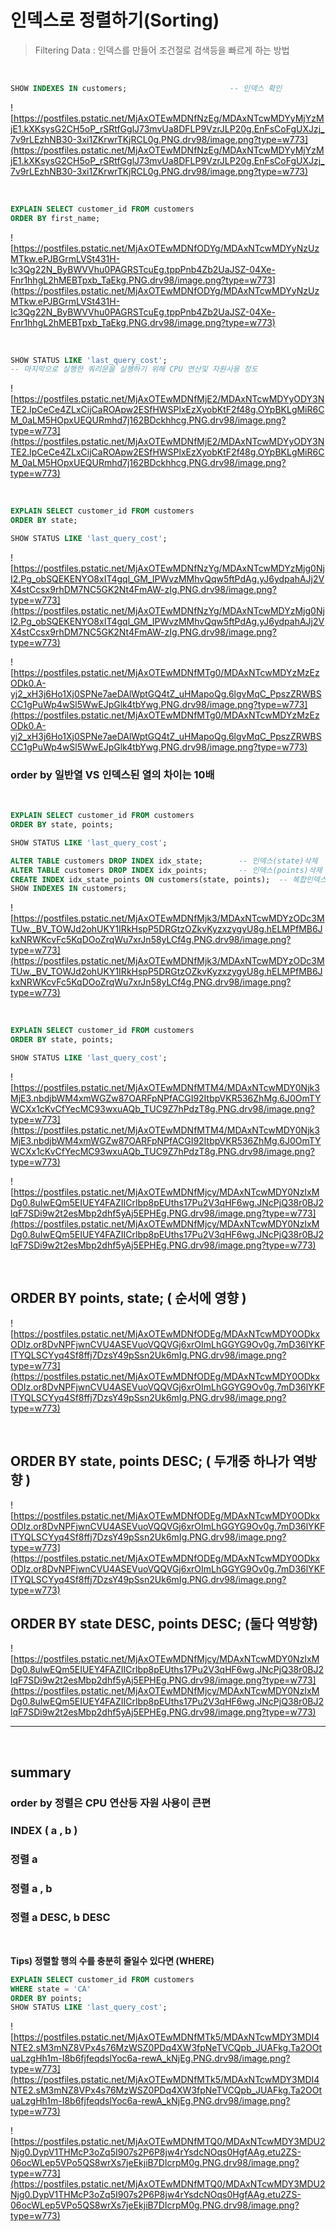 # 인덱스로 정렬하기(Sorting)
> Filtering Data :  인덱스를 만들어 조건절로 검색등을 빠르게 하는 방법   

<br>

```sql
SHOW INDEXES IN customers;                       -- 인덱스 확인
```

![https://postfiles.pstatic.net/MjAxOTEwMDNfNzEg/MDAxNTcwMDYyMjYzMjE1.kXKsysG2CH5oP_rSRtfGglJ73mvUa8DFLP9VzrJLP20g.EnFsCoFgUXJzj_7v9rLEzhNB30-3xi1ZKrwrTKjRCL0g.PNG.drv98/image.png?type=w773](https://postfiles.pstatic.net/MjAxOTEwMDNfNzEg/MDAxNTcwMDYyMjYzMjE1.kXKsysG2CH5oP_rSRtfGglJ73mvUa8DFLP9VzrJLP20g.EnFsCoFgUXJzj_7v9rLEzhNB30-3xi1ZKrwrTKjRCL0g.PNG.drv98/image.png?type=w773)

<br>

```sql
EXPLAIN SELECT customer_id FROM customers
ORDER BY first_name;
```

![https://postfiles.pstatic.net/MjAxOTEwMDNfODYg/MDAxNTcwMDYyNzUzMTkw.ePJBGrmLVSt431H-Ic3Qg22N_ByBWVVhu0PAGRSTcuEg.tppPnb4Zb2UaJSZ-04Xe-Fnr1hhgL2hMEBTpxb_TaEkg.PNG.drv98/image.png?type=w773](https://postfiles.pstatic.net/MjAxOTEwMDNfODYg/MDAxNTcwMDYyNzUzMTkw.ePJBGrmLVSt431H-Ic3Qg22N_ByBWVVhu0PAGRSTcuEg.tppPnb4Zb2UaJSZ-04Xe-Fnr1hhgL2hMEBTpxb_TaEkg.PNG.drv98/image.png?type=w773)

<br>

```sql
SHOW STATUS LIKE 'last_query_cost';   
-- 마지막으로 실행한 쿼리문을 실행하기 위해 CPU 연산및 자원사용 정도
```

![https://postfiles.pstatic.net/MjAxOTEwMDNfMjE2/MDAxNTcwMDYyODY3NTE2.IpCeCe4ZLxCijCaROApw2ESfHWSPlxEzXyobKtF2f48g.OYpBKLgMiR6CM_0aLM5HOpxUEQURmhd7j162BDckhhcg.PNG.drv98/image.png?type=w773](https://postfiles.pstatic.net/MjAxOTEwMDNfMjE2/MDAxNTcwMDYyODY3NTE2.IpCeCe4ZLxCijCaROApw2ESfHWSPlxEzXyobKtF2f48g.OYpBKLgMiR6CM_0aLM5HOpxUEQURmhd7j162BDckhhcg.PNG.drv98/image.png?type=w773)

<br>

```sql
EXPLAIN SELECT customer_id FROM customers
ORDER BY state;

SHOW STATUS LIKE 'last_query_cost';
```

![https://postfiles.pstatic.net/MjAxOTEwMDNfNzYg/MDAxNTcwMDYzMjg0NjI2.Pg_obSQEKENYO8xIT4gql_GM_IPWvzMMhvQqw5ftPdAg.yJ6ydpahAJj2VX4stCcsx9rhDM7NC5GK2Nt4FmAW-zIg.PNG.drv98/image.png?type=w773](https://postfiles.pstatic.net/MjAxOTEwMDNfNzYg/MDAxNTcwMDYzMjg0NjI2.Pg_obSQEKENYO8xIT4gql_GM_IPWvzMMhvQqw5ftPdAg.yJ6ydpahAJj2VX4stCcsx9rhDM7NC5GK2Nt4FmAW-zIg.PNG.drv98/image.png?type=w773)

![https://postfiles.pstatic.net/MjAxOTEwMDNfMTg0/MDAxNTcwMDYzMzEzODk0.A-yj2_xH3j6Ho1Xj0SPNe7aeDAlWptGQ4tZ_uHMapoQg.6lgvMqC_PpszZRWBSCC1gPuWp4wSl5WwEJpGlk4tbYwg.PNG.drv98/image.png?type=w773](https://postfiles.pstatic.net/MjAxOTEwMDNfMTg0/MDAxNTcwMDYzMzEzODk0.A-yj2_xH3j6Ho1Xj0SPNe7aeDAlWptGQ4tZ_uHMapoQg.6lgvMqC_PpszZRWBSCC1gPuWp4wSl5WwEJpGlk4tbYwg.PNG.drv98/image.png?type=w773)

### **order by 일반열 VS 인덱스된 열의 차이는 10배**

<br>

```sql
EXPLAIN SELECT customer_id FROM customers
ORDER BY state, points;

SHOW STATUS LIKE 'last_query_cost'; 

ALTER TABLE customers DROP INDEX idx_state;        -- 인덱스(state)삭제
ALTER TABLE customers DROP INDEX idx_points;       -- 인덱스(points)삭제
CREATE INDEX idx_state_points ON customers(state, points);  -- 복합인덱스 생성
SHOW INDEXES IN customers;
```

![https://postfiles.pstatic.net/MjAxOTEwMDNfMjk3/MDAxNTcwMDYzODc3MTUw._BV_TOWJd2ohUKY1IRkHspP5DRGtzOZkvKyzxzygyU8g.hELMPfMB6JkxNRWKcvFc5KqDOoZrqWu7xrJn58yLCf4g.PNG.drv98/image.png?type=w773](https://postfiles.pstatic.net/MjAxOTEwMDNfMjk3/MDAxNTcwMDYzODc3MTUw._BV_TOWJd2ohUKY1IRkHspP5DRGtzOZkvKyzxzygyU8g.hELMPfMB6JkxNRWKcvFc5KqDOoZrqWu7xrJn58yLCf4g.PNG.drv98/image.png?type=w773)

<br>

```sql
EXPLAIN SELECT customer_id FROM customers
ORDER BY state, points;

SHOW STATUS LIKE 'last_query_cost';
```

![https://postfiles.pstatic.net/MjAxOTEwMDNfMTM4/MDAxNTcwMDY0Njk3MjE3.nbdjbWM4xmWGZw87OARFpNPfACGI92ItbpVKR536ZhMg.6J0OmTYWCXx1cKvCfYecMC93wxuAQb_TUC9Z7hPdzT8g.PNG.drv98/image.png?type=w773](https://postfiles.pstatic.net/MjAxOTEwMDNfMTM4/MDAxNTcwMDY0Njk3MjE3.nbdjbWM4xmWGZw87OARFpNPfACGI92ItbpVKR536ZhMg.6J0OmTYWCXx1cKvCfYecMC93wxuAQb_TUC9Z7hPdzT8g.PNG.drv98/image.png?type=w773)

![https://postfiles.pstatic.net/MjAxOTEwMDNfMjcy/MDAxNTcwMDY0NzIxMDg0.8uIwEQm5EIUEY4FAZIICrlbp8pEUths17Pu2V3qHF6wg.JNcPjQ38r0BJ2lqF7SDi9w2t2esMbp2dhf5yAj5EPHEg.PNG.drv98/image.png?type=w773](https://postfiles.pstatic.net/MjAxOTEwMDNfMjcy/MDAxNTcwMDY0NzIxMDg0.8uIwEQm5EIUEY4FAZIICrlbp8pEUths17Pu2V3qHF6wg.JNcPjQ38r0BJ2lqF7SDi9w2t2esMbp2dhf5yAj5EPHEg.PNG.drv98/image.png?type=w773)

<br>

## **ORDER BY points, state; ( 순서에 영향 )**

![https://postfiles.pstatic.net/MjAxOTEwMDNfODEg/MDAxNTcwMDY0ODkxODIz.or8DvNPFjwnCVU4ASEVuoVQQVGj6xrOImLhGGYG9Ov0g.7mD36lYKFITYQLSCYyq4Sf8ffj7DzsY49pSsn2Uk6mIg.PNG.drv98/image.png?type=w773](https://postfiles.pstatic.net/MjAxOTEwMDNfODEg/MDAxNTcwMDY0ODkxODIz.or8DvNPFjwnCVU4ASEVuoVQQVGj6xrOImLhGGYG9Ov0g.7mD36lYKFITYQLSCYyq4Sf8ffj7DzsY49pSsn2Uk6mIg.PNG.drv98/image.png?type=w773)

<br>

## **ORDER BY state, points DESC;  ( 두개중 하나가 역방향 )**

![https://postfiles.pstatic.net/MjAxOTEwMDNfODEg/MDAxNTcwMDY0ODkxODIz.or8DvNPFjwnCVU4ASEVuoVQQVGj6xrOImLhGGYG9Ov0g.7mD36lYKFITYQLSCYyq4Sf8ffj7DzsY49pSsn2Uk6mIg.PNG.drv98/image.png?type=w773](https://postfiles.pstatic.net/MjAxOTEwMDNfODEg/MDAxNTcwMDY0ODkxODIz.or8DvNPFjwnCVU4ASEVuoVQQVGj6xrOImLhGGYG9Ov0g.7mD36lYKFITYQLSCYyq4Sf8ffj7DzsY49pSsn2Uk6mIg.PNG.drv98/image.png?type=w773)

## **ORDER BY state DESC, points DESC;  (둘다 역방향)**

![https://postfiles.pstatic.net/MjAxOTEwMDNfMjcy/MDAxNTcwMDY0NzIxMDg0.8uIwEQm5EIUEY4FAZIICrlbp8pEUths17Pu2V3qHF6wg.JNcPjQ38r0BJ2lqF7SDi9w2t2esMbp2dhf5yAj5EPHEg.PNG.drv98/image.png?type=w773](https://postfiles.pstatic.net/MjAxOTEwMDNfMjcy/MDAxNTcwMDY0NzIxMDg0.8uIwEQm5EIUEY4FAZIICrlbp8pEUths17Pu2V3qHF6wg.JNcPjQ38r0BJ2lqF7SDi9w2t2esMbp2dhf5yAj5EPHEg.PNG.drv98/image.png?type=w773)

---

<br>

## summary

### **order by 정렬은 CPU 연산등 자원 사용이 큰편**

### **INDEX ( a , b )**

### **정렬 a**

### **정렬 a , b**

### **정렬 a DESC, b DESC**

<br>

**Tips) 정렬할 행의 수를 충분히 줄일수 있다면 (WHERE)**

```sql
EXPLAIN SELECT customer_id FROM customers
WHERE state = 'CA'
ORDER BY points;
SHOW STATUS LIKE 'last_query_cost';
```

![https://postfiles.pstatic.net/MjAxOTEwMDNfMTk5/MDAxNTcwMDY3MDI4NTE2.sM3mNZ8VPx4s76MzWSZ0PDq4XW3fpNeTVCQpb_JUAFkg.Ta2OOtuaLzgHh1m-I8b6fjfeqdslYoc6a-rewA_kNjEg.PNG.drv98/image.png?type=w773](https://postfiles.pstatic.net/MjAxOTEwMDNfMTk5/MDAxNTcwMDY3MDI4NTE2.sM3mNZ8VPx4s76MzWSZ0PDq4XW3fpNeTVCQpb_JUAFkg.Ta2OOtuaLzgHh1m-I8b6fjfeqdslYoc6a-rewA_kNjEg.PNG.drv98/image.png?type=w773)

![https://postfiles.pstatic.net/MjAxOTEwMDNfMTQ0/MDAxNTcwMDY3MDU2Njg0.DypV1THMcP3oZq5I907s2P6P8jw4rYsdcNOqs0HgfAAg.etu2ZS-06ocWLep5VPo5QS8wrXs7jeEkjiB7DIcrpM0g.PNG.drv98/image.png?type=w773](https://postfiles.pstatic.net/MjAxOTEwMDNfMTQ0/MDAxNTcwMDY3MDU2Njg0.DypV1THMcP3oZq5I907s2P6P8jw4rYsdcNOqs0HgfAAg.etu2ZS-06ocWLep5VPo5QS8wrXs7jeEkjiB7DIcrpM0g.PNG.drv98/image.png?type=w773)

